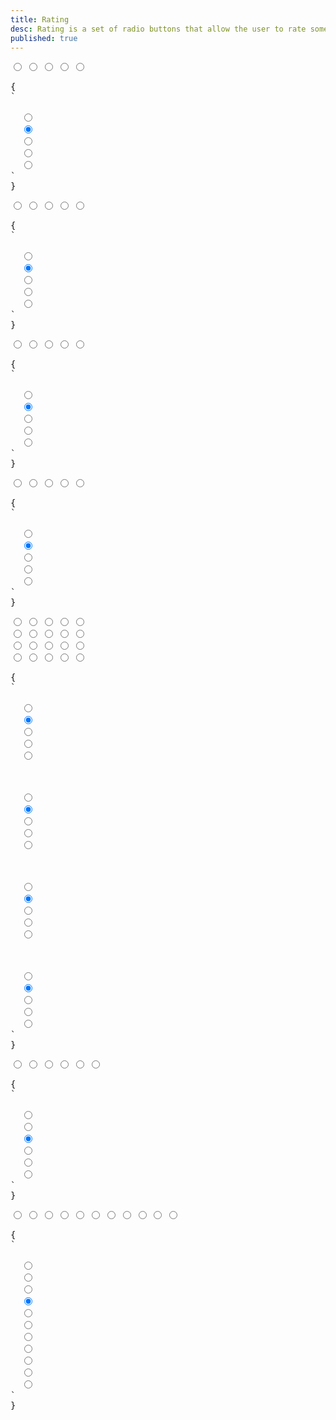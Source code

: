 ```yaml
---
title: Rating
desc: Rating is a set of radio buttons that allow the user to rate something.
published: true
---
```


<script>
  import Component from "@components/Component.svelte"
  import ClassTable from "@components/ClassTable.svelte"
</script>

<ClassTable
data="{[
  { type:'component', class: 'rating', desc: 'Wrapper component for radio buttons' },
  { type:'responsive', class: 'rating-hidden', desc: 'hides the input. Useful to clear the the rating' },
  { type:'responsive', class: 'rating-lg', desc: 'Large rating' },
  { type:'responsive', class: 'rating-md', desc: 'Medium rating (default)' },
  { type:'responsive', class: 'rating-sm', desc: 'Small rating' },
  { type:'responsive', class: 'rating-xs', desc: 'Extra small rating' },
]}"
/>

<Component title="Rating">
<div class="rating">
  <input type="radio" name="rating-1" class="mask mask-star">
  <input type="radio" name="rating-1" checked="checked" class="mask mask-star">
  <input type="radio" name="rating-1" class="mask mask-star">
  <input type="radio" name="rating-1" class="mask mask-star">
  <input type="radio" name="rating-1" class="mask mask-star">
</div>
<pre slot="html">{
`<div class="rating">
  <input type="radio" name="rating-1" class="mask mask-star">
  <input type="radio" name="rating-1" checked="checked" class="mask mask-star">
  <input type="radio" name="rating-1" class="mask mask-star">
  <input type="radio" name="rating-1" class="mask mask-star">
  <input type="radio" name="rating-1" class="mask mask-star">
</div>`
}</pre>
</Component>

<Component title="mask-star-2 with warning color">
<div class="rating">
  <input type="radio" name="rating-2" class="mask mask-star-2 bg-warning">
  <input type="radio" name="rating-2" checked="checked" class="mask mask-star-2 bg-warning">
  <input type="radio" name="rating-2" class="mask mask-star-2 bg-warning">
  <input type="radio" name="rating-2" class="mask mask-star-2 bg-warning">
  <input type="radio" name="rating-2" class="mask mask-star-2 bg-warning">
</div>
<pre slot="html">{
`<div class="rating">
  <input type="radio" name="rating-2" class="mask mask-star-2 bg-warning">
  <input type="radio" name="rating-2" checked="checked" class="mask mask-star-2 bg-warning">
  <input type="radio" name="rating-2" class="mask mask-star-2 bg-warning">
  <input type="radio" name="rating-2" class="mask mask-star-2 bg-warning">
  <input type="radio" name="rating-2" class="mask mask-star-2 bg-warning">
</div>`
}</pre>
</Component>

<Component title="mask-heart with multiple colors">
<div class="gap-1 rating">
  <input type="radio" name="rating-3" class="mask mask-heart bg-red-400">
  <input type="radio" name="rating-3" checked="checked" class="mask mask-heart bg-orange-400">
  <input type="radio" name="rating-3" class="mask mask-heart bg-yellow-400">
  <input type="radio" name="rating-3" class="mask mask-heart bg-lime-400">
  <input type="radio" name="rating-3" class="mask mask-heart bg-green-400">
</div>
<pre slot="html">{
`<div class="gap-1 rating">
  <input type="radio" name="rating-3" class="mask mask-heart bg-red-400">
  <input type="radio" name="rating-3" checked="checked" class="mask mask-heart bg-orange-400">
  <input type="radio" name="rating-3" class="mask mask-heart bg-yellow-400">
  <input type="radio" name="rating-3" class="mask mask-heart bg-lime-400">
  <input type="radio" name="rating-3" class="mask mask-heart bg-green-400">
</div>`
}</pre>
</Component>

<Component title="mask-star-2 with green-500 color">
<div class="rating">
  <input type="radio" name="rating-4" class="bg-green-500 mask mask-star-2">
  <input type="radio" name="rating-4" checked="checked" class="bg-green-500 mask mask-star-2">
  <input type="radio" name="rating-4" class="bg-green-500 mask mask-star-2">
  <input type="radio" name="rating-4" class="bg-green-500 mask mask-star-2">
  <input type="radio" name="rating-4" class="bg-green-500 mask mask-star-2">
</div>
<pre slot="html">{
`<div class="rating">
  <input type="radio" name="rating-4" class="bg-green-500 mask mask-star-2">
  <input type="radio" name="rating-4" checked="checked" class="bg-green-500 mask mask-star-2">
  <input type="radio" name="rating-4" class="bg-green-500 mask mask-star-2">
  <input type="radio" name="rating-4" class="bg-green-500 mask mask-star-2">
  <input type="radio" name="rating-4" class="bg-green-500 mask mask-star-2">
</div>`
}</pre>
</Component>

<Component title="Sizes">
<div class="flex flex-col gap-2 items-center">
  <div class="rating rating-xs">
    <input type="radio" name="rating-5" class="mask mask-star-2 bg-warning">
    <input type="radio" name="rating-5" checked="checked" class="mask mask-star-2 bg-warning">
    <input type="radio" name="rating-5" class="mask mask-star-2 bg-warning">
    <input type="radio" name="rating-5" class="mask mask-star-2 bg-warning">
    <input type="radio" name="rating-5" class="mask mask-star-2 bg-warning">
  </div>
  <div class="rating rating-sm">
    <input type="radio" name="rating-6" class="mask mask-star-2 bg-warning">
    <input type="radio" name="rating-6" checked="checked" class="mask mask-star-2 bg-warning">
    <input type="radio" name="rating-6" class="mask mask-star-2 bg-warning">
    <input type="radio" name="rating-6" class="mask mask-star-2 bg-warning">
    <input type="radio" name="rating-6" class="mask mask-star-2 bg-warning">
  </div>
  <div class="rating rating-md">
    <input type="radio" name="rating-7" class="mask mask-star-2 bg-warning">
    <input type="radio" name="rating-7" checked="checked" class="mask mask-star-2 bg-warning">
    <input type="radio" name="rating-7" class="mask mask-star-2 bg-warning">
    <input type="radio" name="rating-7" class="mask mask-star-2 bg-warning">
    <input type="radio" name="rating-7" class="mask mask-star-2 bg-warning">
  </div>
  <div class="rating rating-lg">
    <input type="radio" name="rating-8" class="mask mask-star-2 bg-warning">
    <input type="radio" name="rating-8" checked="checked" class="mask mask-star-2 bg-warning">
    <input type="radio" name="rating-8" class="mask mask-star-2 bg-warning">
    <input type="radio" name="rating-8" class="mask mask-star-2 bg-warning">
    <input type="radio" name="rating-8" class="mask mask-star-2 bg-warning">
  </div>
</div>
<pre slot="html">{
`<!-- xs -->
<div class="rating rating-xs">
  <input type="radio" name="rating-5" class="mask mask-star-2 bg-warning">
  <input type="radio" name="rating-5" checked="checked" class="mask mask-star-2 bg-warning">
  <input type="radio" name="rating-5" class="mask mask-star-2 bg-warning">
  <input type="radio" name="rating-5" class="mask mask-star-2 bg-warning">
  <input type="radio" name="rating-5" class="mask mask-star-2 bg-warning">
</div>
<!-- sm -->
<div class="rating rating-sm">
  <input type="radio" name="rating-6" class="mask mask-star-2 bg-warning">
  <input type="radio" name="rating-6" checked="checked" class="mask mask-star-2 bg-warning">
  <input type="radio" name="rating-6" class="mask mask-star-2 bg-warning">
  <input type="radio" name="rating-6" class="mask mask-star-2 bg-warning">
  <input type="radio" name="rating-6" class="mask mask-star-2 bg-warning">
</div>
<!-- md -->
<div class="rating rating-md">
  <input type="radio" name="rating-7" class="mask mask-star-2 bg-warning">
  <input type="radio" name="rating-7" checked="checked" class="mask mask-star-2 bg-warning">
  <input type="radio" name="rating-7" class="mask mask-star-2 bg-warning">
  <input type="radio" name="rating-7" class="mask mask-star-2 bg-warning">
  <input type="radio" name="rating-7" class="mask mask-star-2 bg-warning">
</div>
<!-- lg -->
<div class="rating rating-lg">
  <input type="radio" name="rating-8" class="mask mask-star-2 bg-warning">
  <input type="radio" name="rating-8" checked="checked" class="mask mask-star-2 bg-warning">
  <input type="radio" name="rating-8" class="mask mask-star-2 bg-warning">
  <input type="radio" name="rating-8" class="mask mask-star-2 bg-warning">
  <input type="radio" name="rating-8" class="mask mask-star-2 bg-warning">
</div>`
}</pre>
</Component>

<Component title="with `rating-hidden`" desc="`rating-hidden` is a hidden radio at the start to allow uses remove their rating.">
<div class="rating rating-lg">
  <input type="radio" name="rating-9" class="rating-hidden">
  <input type="radio" name="rating-9" class="mask mask-star-2">
  <input type="radio" name="rating-9" checked="checked" class="mask mask-star-2">
  <input type="radio" name="rating-9" class="mask mask-star-2">
  <input type="radio" name="rating-9" class="mask mask-star-2">
  <input type="radio" name="rating-9" class="mask mask-star-2">
</div>
<pre slot="html">{
`<div class="rating rating-lg">
  <input type="radio" name="rating-9" class="rating-hidden">
  <input type="radio" name="rating-9" class="mask mask-star-2">
  <input type="radio" name="rating-9" checked="checked" class="mask mask-star-2">
  <input type="radio" name="rating-9" class="mask mask-star-2">
  <input type="radio" name="rating-9" class="mask mask-star-2">
  <input type="radio" name="rating-9" class="mask mask-star-2">
</div>`
}</pre>
</Component>

<Component title="half stars">
<div class="rating rating-lg rating-half">
  <input type="radio" name="rating-10" class="rating-hidden">
  <input type="radio" name="rating-10" class="bg-green-500 mask mask-star-2 mask-half-1">
  <input type="radio" name="rating-10" class="bg-green-500 mask mask-star-2 mask-half-2">
  <input type="radio" name="rating-10" class="bg-green-500 mask mask-star-2 mask-half-1" checked="checked">
  <input type="radio" name="rating-10" class="bg-green-500 mask mask-star-2 mask-half-2">
  <input type="radio" name="rating-10" class="bg-green-500 mask mask-star-2 mask-half-1">
  <input type="radio" name="rating-10" class="bg-green-500 mask mask-star-2 mask-half-2">
  <input type="radio" name="rating-10" class="bg-green-500 mask mask-star-2 mask-half-1">
  <input type="radio" name="rating-10" class="bg-green-500 mask mask-star-2 mask-half-2">
  <input type="radio" name="rating-10" class="bg-green-500 mask mask-star-2 mask-half-1">
  <input type="radio" name="rating-10" class="bg-green-500 mask mask-star-2 mask-half-2">
</div>
<pre slot="html">{
`<div class="rating rating-lg rating-half">
  <input type="radio" name="rating-10" class="rating-hidden">
  <input type="radio" name="rating-10" class="bg-green-500 mask mask-star-2 mask-half-1">
  <input type="radio" name="rating-10" class="bg-green-500 mask mask-star-2 mask-half-2">
  <input type="radio" name="rating-10" class="bg-green-500 mask mask-star-2 mask-half-1" checked="checked">
  <input type="radio" name="rating-10" class="bg-green-500 mask mask-star-2 mask-half-2">
  <input type="radio" name="rating-10" class="bg-green-500 mask mask-star-2 mask-half-1">
  <input type="radio" name="rating-10" class="bg-green-500 mask mask-star-2 mask-half-2">
  <input type="radio" name="rating-10" class="bg-green-500 mask mask-star-2 mask-half-1">
  <input type="radio" name="rating-10" class="bg-green-500 mask mask-star-2 mask-half-2">
  <input type="radio" name="rating-10" class="bg-green-500 mask mask-star-2 mask-half-1">
  <input type="radio" name="rating-10" class="bg-green-500 mask mask-star-2 mask-half-2">
</div>`
}</pre>
</Component>

